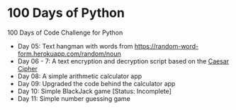 # 100 Days of Python

100 Days of Code Challenge for Python

- Day 05: Text hangman with words from https://random-word-form.herokuapp.com/random/noun
- Day 06 - 7: A text encryption and decryption script based on the [Caesar Cipher](https://en.wikipedia.org/wiki/Caesar_cipher)
- Day 08: A simple arithmetic calculator app
- Day 09: Upgraded the code behind the calculator app
- Day 10: Simple BlackJack game [Status: Incomplete]
- Day 11: Simple number guessing game
